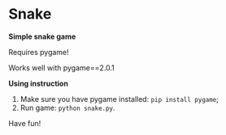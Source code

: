 # Snake

**Simple snake game**

Requires pygame!

Works well with pygame==2.0.1

**Using instruction**
1. Make sure you have pygame installed: `pip install pygame`;
2. Run game: `python snake.py`.

Have fun!
